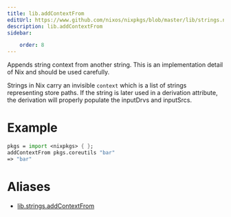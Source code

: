 ```yaml
---
title: lib.addContextFrom
editUrl: https://www.github.com/nixos/nixpkgs/blob/master/lib/strings.nix#L857C20
description: lib.addContextFrom
sidebar:

    order: 8
---
```


Appends string context from another string.  This is an implementation
detail of Nix and should be used carefully.

Strings in Nix carry an invisible `context` which is a list of strings
representing store paths.  If the string is later used in a derivation
attribute, the derivation will properly populate the inputDrvs and
inputSrcs.

# Example

```nix
pkgs = import <nixpkgs> { };
addContextFrom pkgs.coreutils "bar"
=> "bar"
```


# Aliases

- [lib.strings.addContextFrom](./reference/lib/strings/lib-strings-addContextFrom)


